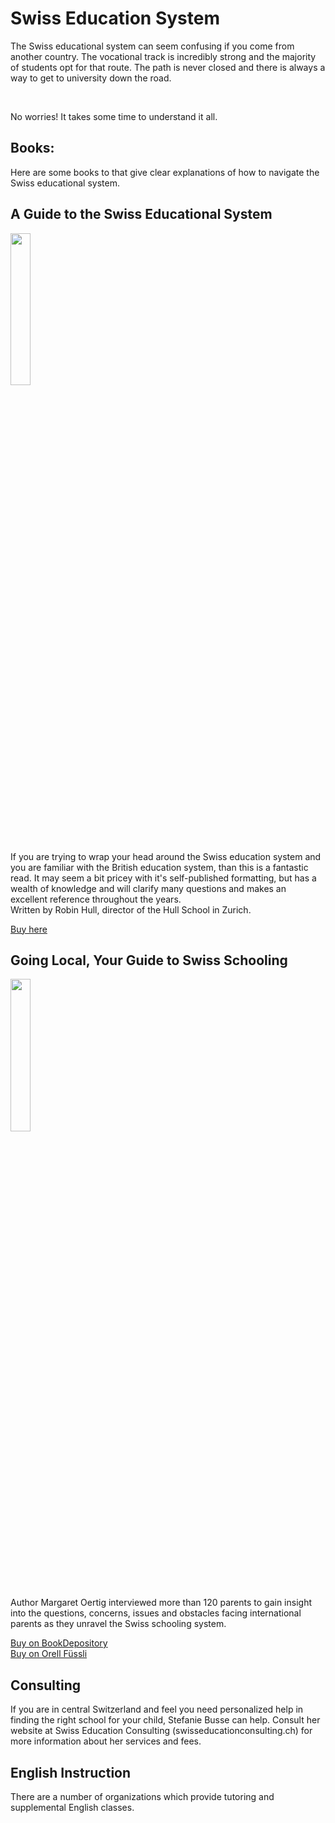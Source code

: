 # Swiss Education System
The Swiss educational system can seem confusing if you come from another country.  The vocational track is incredibly strong and the majority of students opt for that route.  The path is never closed and there is always a way to get to university down the road. 


<object data="/assets/Swiss education system.pdf" type="application/pdf" width="100%" height="500"><a href="/assets/Swiss education system.pdf"></a></object><br>

No worries!  It takes some time to understand it all. 

## Books: 
Here are some books to that give clear explanations of how to navigate the Swiss educational system. 

## A Guide to the Swiss Educational System

<img width="25%" src="https://i.imgur.com/i7EWgnh.jpg" />

If you are trying to wrap your head around the Swiss education system and you are familiar with the British education system, than this is a fantastic read.  It may seem a bit pricey with it's self-published formatting, but has a wealth of knowledge and will clarify many questions and makes an excellent reference throughout the years.  
Written by Robin Hull, director of the Hull School in Zurich. 
 

<a href="https://guideto.ch/" rel="nofollow"> Buy here
</a>  

## Going Local, Your Guide to Swiss Schooling

<img width="25%" src="https://i.imgur.com/l1QGlSC.png" />

Author Margaret Oertig interviewed more than 120 parents to gain insight into the questions, concerns, issues and obstacles facing international parents as they unravel the Swiss schooling system.  
 

<a href="https://www.bookdepository.com/Going-Local-Margaret-Oertig/9783905252255?ref=grid-view&qid=1662552643915&sr=1-1" rel="nofollow"> Buy on BookDepository</a>  
<a href="https://www.orellfuessli.ch/shop/home/artikeldetails/A1019220571" rel="nofollow">Buy on Orell Füssli</a>

## Consulting
If you are in central Switzerland and feel you need personalized help in finding the right school for your child, Stefanie Busse can help.  Consult her website at Swiss Education Consulting (swisseducationconsulting.ch) for more information about her services and fees. 

## English Instruction
There are a number of organizations which provide tutoring and supplemental English classes.


<!--stackedit_data:
eyJoaXN0b3J5IjpbMTgxNzIyMjgwNCwzOTk1ODQ1OTUsNjUyNz
gwMzYxLDUxNTc2MjQzLC0yMDAwMTc3Mjc5LDE3Nzk1MDM2NDks
LTEwNTUxMjYwNCwtMTkwODc4OTY0OSwtMTE4MTEwNzE1MywxMD
I1MzQ1NTY0LDE0NTU5OTIzNzQsLTE5NTYwODIxOThdfQ==
-->